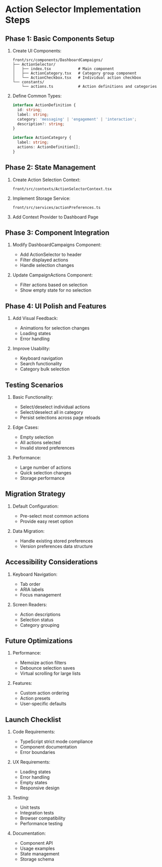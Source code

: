 # Action Selector Implementation Steps

## Phase 1: Basic Components Setup

1. Create UI Components:
   ```
   front/src/components/DashboardCampaigns/
   ├── ActionSelector/
   │   ├── index.tsx            # Main component
   │   ├── ActionCategory.tsx   # Category group component
   │   └── ActionCheckbox.tsx   # Individual action checkbox
   └── constants/
       └── actions.ts           # Action definitions and categories
   ```

2. Define Common Types:
   ```typescript
   interface ActionDefinition {
     id: string;
     label: string;
     category: 'messaging' | 'engagement' | 'interaction';
     description?: string;
   }

   interface ActionCategory {
     label: string;
     actions: ActionDefinition[];
   }
   ```

## Phase 2: State Management

1. Create Action Selection Context:
   ```
   front/src/contexts/ActionSelectorContext.tsx
   ```

2. Implement Storage Service:
   ```
   front/src/services/actionPreferences.ts
   ```

3. Add Context Provider to Dashboard Page

## Phase 3: Component Integration

1. Modify DashboardCampaigns Component:
   - Add ActionSelector to header
   - Filter displayed actions
   - Handle selection changes

2. Update CampaignActions Component:
   - Filter actions based on selection
   - Show empty state for no selection

## Phase 4: UI Polish and Features

1. Add Visual Feedback:
   - Animations for selection changes
   - Loading states
   - Error handling

2. Improve Usability:
   - Keyboard navigation
   - Search functionality
   - Category bulk selection

## Testing Scenarios

1. Basic Functionality:
   - Select/deselect individual actions
   - Select/deselect all in category
   - Persist selections across page reloads

2. Edge Cases:
   - Empty selection
   - All actions selected
   - Invalid stored preferences

3. Performance:
   - Large number of actions
   - Quick selection changes
   - Storage performance

## Migration Strategy

1. Default Configuration:
   - Pre-select most common actions
   - Provide easy reset option

2. Data Migration:
   - Handle existing stored preferences
   - Version preferences data structure

## Accessibility Considerations

1. Keyboard Navigation:
   - Tab order
   - ARIA labels
   - Focus management

2. Screen Readers:
   - Action descriptions
   - Selection status
   - Category grouping

## Future Optimizations

1. Performance:
   - Memoize action filters
   - Debounce selection saves
   - Virtual scrolling for large lists

2. Features:
   - Custom action ordering
   - Action presets
   - User-specific defaults

## Launch Checklist

1. Code Requirements:
   - TypeScript strict mode compliance
   - Component documentation
   - Error boundaries

2. UX Requirements:
   - Loading states
   - Error handling
   - Empty states
   - Responsive design

3. Testing:
   - Unit tests
   - Integration tests
   - Browser compatibility
   - Performance testing

4. Documentation:
   - Component API
   - Usage examples
   - State management
   - Storage schema